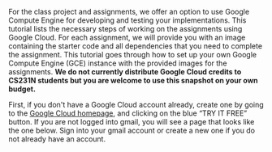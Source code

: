 For the class project and assignments, we offer an option to use Google Compute Engine for developing and testing your 
implementations. This tutorial lists the necessary steps of working on the assignments using Google Cloud. 
For each assignment, we will provide you with an image containing the starter code and all dependencies that you need to 
complete the assignment. This tutorial goes through how to set up your own Google Compute Engine (GCE) instance with the 
provided images for the assignments. **We do not currently distribute Google Cloud credits to CS231N students but you 
are welcome to use this snapshot on your own budget.**

First, if you don't have a Google Cloud account already, create one by going to the [Google Cloud homepage](https://cloud.google.com/?utm_source=google&utm_medium=cpc&utm_campaign=2015-q2-cloud-na-gcp-skws-freetrial-en&gclid=CP2e4PPpiNMCFU9bfgodGHsA1A "Title"), and clicking on the blue “TRY IT FREE” button. If you are not logged into gmail, you will see a page that looks like the one below. Sign into your gmail account or create a new one if you do not already have an account. 

